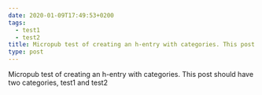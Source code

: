 ```yaml
---
date: 2020-01-09T17:49:53+0200
tags:
  - test1
  - test2
title: Micropub test of creating an h-entry with categories. This post should have two categories, test1 and test2
type: post
---
```

Micropub test of creating an h-entry with categories. This post should have two categories, test1 and test2

